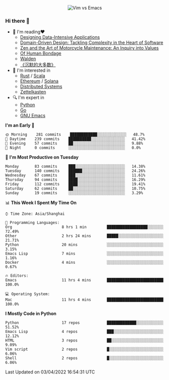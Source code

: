 <p align="center">
    <img src="https://gist.githubusercontent.com/coldnight/e696baffb094e71c96cb302118878eae/raw/40ea5053a6f66cc65f90f437e4173497da225958/banner.gif" alt="Vim vs Emacs" />
</p>

### Hi there 👋

- 📖 I'm reading❤️
    + [Designing Data-Intensive Applications](https://www.oreilly.com/library/view/designing-data-intensive-applications/9781491903063/)
    + [Domain-Driven Design: Tackling Complexity in the Heart of Software](https://www.dddcommunity.org/book/evans_2003/)
    + [Zen and the Art of Motorcycle Maintenance: An Inquiry into Values](https://en.wikipedia.org/wiki/Zen_and_the_Art_of_Motorcycle_Maintenance)
    + [Of Human Bondage](https://en.wikipedia.org/wiki/Of_Human_Bondage)
    + [Walden](https://en.wikipedia.org/wiki/Walden)
    + [《沉默的大多数》](https://en.wikipedia.org/wiki/Silent_majority)
- 🌱 I'm interested in
    + [Rust](https://www.rust-lang.org/) / [Scala](https://www.scala-lang.org/)
    + [Ethereum](https://ethereum.org/en/) / [Solana](https://solana.com/)
	+ [Distributed Systems](https://www.linuxzen.com/notes/topics/20200320174417_%E5%88%86%E5%B8%83%E5%BC%8F/)
	+ [Zettelkasten](https://www.linuxzen.com/notes/notes/20220120080920-slip_box/)
- 🔍 I'm expert in
    + [Python](https://www.python.org/)
    + [Go](https://go.dev/)
    + [GNU Emacs](https://www.gnu.org/software/emacs/)

<!--START_SECTION:waka-->
**I'm an Early 🐤** 

```text
🌞 Morning    281 commits    ████████████░░░░░░░░░░░░░   48.7% 
🌆 Daytime    239 commits    ██████████░░░░░░░░░░░░░░░   41.42% 
🌃 Evening    57 commits     ██░░░░░░░░░░░░░░░░░░░░░░░   9.88% 
🌙 Night      0 commits      ░░░░░░░░░░░░░░░░░░░░░░░░░   0.0%

```
📅 **I'm Most Productive on Tuesday** 

```text
Monday       83 commits     ███░░░░░░░░░░░░░░░░░░░░░░   14.38% 
Tuesday      140 commits    ██████░░░░░░░░░░░░░░░░░░░   24.26% 
Wednesday    67 commits     ███░░░░░░░░░░░░░░░░░░░░░░   11.61% 
Thursday     94 commits     ████░░░░░░░░░░░░░░░░░░░░░   16.29% 
Friday       112 commits    ████░░░░░░░░░░░░░░░░░░░░░   19.41% 
Saturday     62 commits     ██░░░░░░░░░░░░░░░░░░░░░░░   10.75% 
Sunday       19 commits     ░░░░░░░░░░░░░░░░░░░░░░░░░   3.29%

```


📊 **This Week I Spent My Time On** 

```text
⌚︎ Time Zone: Asia/Shanghai

💬 Programming Languages: 
Org                      8 hrs 1 min         ██████████████████░░░░░░░   72.49% 
Other                    2 hrs 24 mins       █████░░░░░░░░░░░░░░░░░░░░   21.71% 
Python                   20 mins             ░░░░░░░░░░░░░░░░░░░░░░░░░   3.15% 
Emacs Lisp               7 mins              ░░░░░░░░░░░░░░░░░░░░░░░░░   1.16% 
Docker                   4 mins              ░░░░░░░░░░░░░░░░░░░░░░░░░   0.67%

🔥 Editors: 
Emacs                    11 hrs 4 mins       █████████████████████████   100.0%

💻 Operating System: 
Mac                      11 hrs 4 mins       █████████████████████████   100.0%

```

**I Mostly Code in Python** 

```text
Python                   17 repos            █████████████░░░░░░░░░░░░   51.52% 
Emacs Lisp               4 repos             ███░░░░░░░░░░░░░░░░░░░░░░   12.12% 
HTML                     3 repos             ██░░░░░░░░░░░░░░░░░░░░░░░   9.09% 
Vim script               2 repos             █░░░░░░░░░░░░░░░░░░░░░░░░   6.06% 
Shell                    2 repos             █░░░░░░░░░░░░░░░░░░░░░░░░   6.06%

```



 Last Updated on 03/04/2022 16:54:31 UTC
<!--END_SECTION:waka-->
